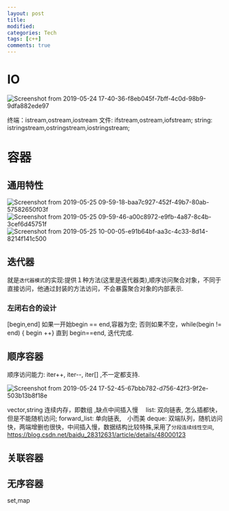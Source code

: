 ```yaml
---
layout: post
title:
modified:
categories: Tech
tags: [c++]
comments: true
---
```




# IO

![Screenshot from 2019-05-24 17-40-36-f8eb045f-7bff-4c0d-98b9-9dfa882ede97](https://images-1257933000.cos.ap-chengdu.myqcloud.com/Screenshot%20from%202019-05-24%2017-40-36-f8eb045f-7bff-4c0d-98b9-9dfa882ede97.png)

终端：istream,ostream,iostream
文件: ifstream,ostream,iofstream;
string: istringstream,ostringstream,iostringstream;

# 容器

## 通用特性
![Screenshot from 2019-05-25 09-59-18-baa7c927-452f-49b7-80ab-57582650f03f](https://images-1257933000.cos.ap-chengdu.myqcloud.com/Screenshot%20from%202019-05-25%2009-59-18-baa7c927-452f-49b7-80ab-57582650f03f.png)
![Screenshot from 2019-05-25 09-59-46-a00c8972-e9fb-4a87-8c4b-3cef6d45751f](https://images-1257933000.cos.ap-chengdu.myqcloud.com/Screenshot%20from%202019-05-25%2009-59-46-a00c8972-e9fb-4a87-8c4b-3cef6d45751f.png)
![Screenshot from 2019-05-25 10-00-05-e91b64bf-aa3c-4c33-8d14-8214f141c500](https://images-1257933000.cos.ap-chengdu.myqcloud.com/Screenshot%20from%202019-05-25%2010-00-05-e91b64bf-aa3c-4c33-8d14-8214f141c500.png)

## 迭代器

就是`迭代器模式`的实现:提供１种方法(这里是迭代器类),顺序访问聚合对象，不同于直接访问，他通过封装的方法访问，不会暴露聚合对象的内部表示.

### 左闭右合的设计
[begin,end]
如果一开始begin == end,容器为空;
否则如果不空，while(begin != end) { begin ++} 直到 begin==end, 迭代完成.

## 顺序容器

顺序访问能力: iter++, iter--, iter[] ,不一定都支持.

![Screenshot from 2019-05-24 17-52-45-67bbb782-d756-42f3-9f2e-503b13b8f18e](https://images-1257933000.cos.ap-chengdu.myqcloud.com/Screenshot%20from%202019-05-24%2017-52-45-67bbb782-d756-42f3-9f2e-503b13b8f18e.png)

vector,string  连续内存，即数组 ,缺点中间插入慢　
list: 双向链表, 怎么插都快，但是不能随机访问;
forward_list: 单向链表,　小而美
deque: 双端队列，随机访问快，两端增删也很快，中间插入慢，数据结构比较特殊,采用了`分段连续线性空间`,
<https://blog.csdn.net/baidu_28312631/article/details/48000123> 

## 关联容器

## 无序容器

set,map
